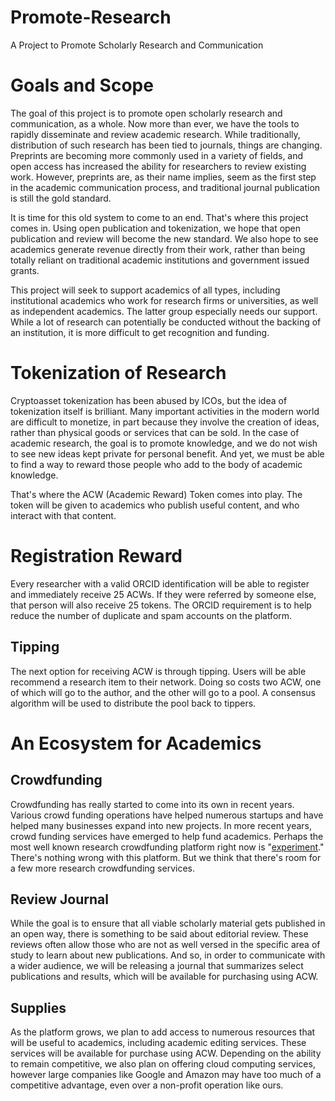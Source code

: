 # Promote-Research
 A Project to Promote Scholarly Research and Communication

# Goals and Scope

The goal of this project is to promote open scholarly research and communication, as a whole. Now more than ever, we have the tools to rapidly disseminate and review academic research. While traditionally, distribution of such research has been tied to journals, things are changing. Preprints are becoming more commonly used in a variety of fields, and open access has increased the ability for researchers to review existing work. However, preprints are, as their name implies, seem as the first step in the academic communication process, and traditional journal publication is still the gold standard.

It is time for this old system to come to an end. That's where this project comes in. Using open publication and tokenization, we hope that open publication and review will become the new standard. We also hope to see academics generate revenue directly from their work, rather than being totally reliant on traditional academic institutions and government issued grants.

This project will seek to support academics of all types, including institutional academics who work for research firms or universities, as well as independent academics. The latter group especially needs our support. While a lot of research can potentially be conducted without the backing of an institution, it is more difficult to get recognition and funding.

# Tokenization of Research

Cryptoasset tokenization has been abused by ICOs, but the idea of tokenization itself is brilliant. Many important activities in the modern world are difficult to monetize, in part because they involve the creation of ideas, rather than physical goods or services that can be sold. In the case of academic research, the goal is to promote knowledge, and we do not wish to see new ideas kept private for personal benefit. And yet, we must be able to find a way to reward those people who add to the body of academic knowledge.

That's where the ACW (Academic Reward) Token comes into play. The token will be given to academics who publish useful content, and who interact with that content.

# Registration Reward

Every researcher with a valid ORCID identification will be able to register and immediately receive 25 ACWs. If they were referred by someone else, that person will also receive 25 tokens. The ORCID requirement is to help reduce the number of duplicate and spam accounts on the platform.

## Tipping

The next option for receiving ACW is through tipping. Users will be able recommend a research item to their network. Doing so costs two ACW, one of which will go to the author, and the other will go to a pool. A consensus algorithm will be used to distribute the pool back to tippers.

# An Ecosystem for Academics

## Crowdfunding

Crowdfunding has really started to come into its own in recent years. Various crowd funding operations have helped numerous startups and have helped many businesses expand into new projects. In more recent years, crowd funding services have emerged to help fund academics. Perhaps the most well known research crowdfunding platform right now is "[experiment](http://experiment.com)." There's nothing wrong with this platform. But we think that there's room for a few more research crowdfunding services.

## Review Journal

While the goal is to ensure that all viable scholarly material gets published in an open way, there is something to be said about editorial review. These reviews often allow those who are not as well versed in the specific area of study to learn about new publications. And so, in order to communicate with a wider audience, we will be releasing a journal that summarizes select publications and results, which will be available for purchasing using ACW.

## Supplies

As the platform grows, we plan to add access to numerous resources that will be useful to academics, including academic editing services. These services will be available for purchase using ACW. Depending on the ability to remain competitive, we also plan on offering cloud computing services, however large companies like Google and Amazon may have too much of a competitive advantage, even over a non-profit operation like ours.
